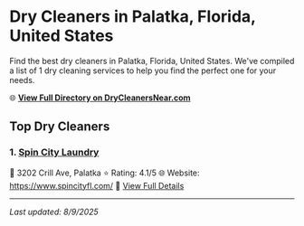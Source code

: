 # Dry Cleaners in Palatka, Florida, United States

Find the best dry cleaners in Palatka, Florida, United States. We've compiled a list of 1 dry cleaning services to help you find the perfect one for your needs.

🌐 **[View Full Directory on DryCleanersNear.com](https://drycleanersnear.com/city/US/Florida/Palatka)**

## Top Dry Cleaners

### 1. [Spin City Laundry](https://drycleanersnear.com/dryCleaner/687c4db9c1c8e3af4d07fb4b/spin-city-laundry)
📍 3202 Crill Ave, Palatka
⭐ Rating: 4.1/5
🌐 Website: https://www.spincityfl.com/
🔗 [View Full Details](https://drycleanersnear.com/dryCleaner/687c4db9c1c8e3af4d07fb4b/spin-city-laundry)


---

*Last updated: 8/9/2025*
